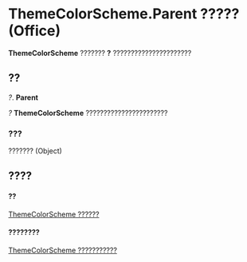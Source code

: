 
# ThemeColorScheme.Parent ????? (Office)

 **ThemeColorScheme** ??????? **?** ??????????????????????


## ??

 _?_. **Parent**

 _?_ **ThemeColorScheme** ???????????????????????


### ???

??????? (Object)


## ????


#### ??


[ThemeColorScheme ??????](aa4e888e-cdcd-4682-13e3-fcae1a9e4d46.md)
#### ????????


[ThemeColorScheme ???????????](http://msdn.microsoft.com/library/0b73a1ec-7d1e-1b94-6411-ddf0ec95d935%28Office.15%29.aspx)